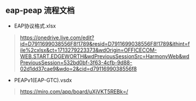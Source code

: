 ## eap-peap 流程文档

- EAP协议格式.xlsx

> https://onedrive.live.com/edit?id=D7911699038556F8!1789&resid=D7911699038556F8!1789&ithint=file%2cxlsx&ct=1713279223373&wdOrigin=OFFICECOM-WEB.START.EDGEWORTH&wdPreviousSessionSrc=HarmonyWeb&wdPreviousSession=532bd0bf-3f63-4cfb-9d88-02d1dd37cae9&wdo=2&cid=d7911699038556f8

- PEAPv1(EAP-GTC).vsdx

> https://miro.com/app/board/uXjVKT5REBk=/

